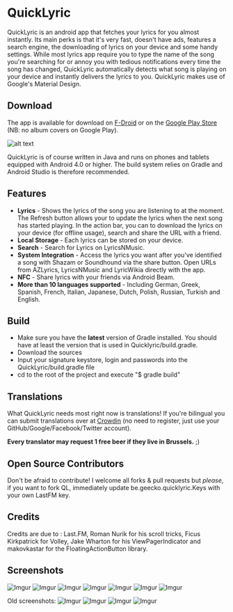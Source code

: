 # QuickLyric

QuickLyric is an android app that fetches your lyrics for you almost instantly. Its main perks is that it's very fast, doesn't have ads, features a search engine, the downloading of lyrics on your device and some handy settings. While most lyrics app require you to type the name of the song you're searching for or annoy you with tedious notifications every time the song has changed, QuickLyric automatically detects what song is playing on your device and instantly delivers the lyrics to you. QuickLyric makes use of Google's Material Design.

## Download

The app is available for download on [F-Droid](https://f-droid.org/repository/browse/?fdfilter=QuickLyric&fdid=be.geecko.QuickLyric) or on the [Google Play Store](https://play.google.com/store/apps/details?id=com.geecko.QuickLyric) (NB: no album covers on Google Play).

![alt text](http://i.imgur.com/dFjxzpT.png "Banner Logo")

QuickLyric is of course written in Java and runs on phones and tablets equipped with Android 4.0 or higher.
The build system relies on Gradle and Android Studio is therefore recommended.

## Features

* **Lyrics** - Shows the lyrics of the song you are listening to at the moment. The Refresh button allows your to update the lyrics when the next song has started playing. In the action bar, you can to download the lyrics on your device (for offline usage), search and share the URL with a friend.
* **Local Storage** - Each lyrics can be stored on your device.
* **Search** - Search for Lyrics on LyricsNMusic.
* **System Integration** - Access the lyrics you want after you've identified a song with Shazam or Soundhound via the share button. Open URLs from AZLyrics, LyricsNMusic and LyricWikia directly with the app.
* **NFC** - Share lyrics with your friends via Android Beam.
* **More than 10 languages supported** - Including German, Greek, Spanish, French, Italian, Japanese, Dutch, Polish, Russian, Turkish and English.

## Build
* Make sure you have the **latest** version of Gradle installed. You should have at least the version that is used in Quicklyric/build.gradle.
* Download the sources
* Input your signature keystore, login and passwords into the QuickLyric/build.gradle file
* cd to the root of the project and execute "$ gradle build"

## Translations

What QuickLyric needs most right now is translations!
If you're bilingual you can submit translations over at [Crowdin](https://crowdin.com/project/quicklyric/invite/public?show_welcome&d=f326bebae52bede2605396991089b9bf380270) (no need to register, just use your GitHub/Google/Facebook/Twitter account). 

**Every translator may request 1 free beer if they live in Brussels.** ;)

## Open Source Contributors

Don't be afraid to contribute! I welcome all forks & pull requests but *please*, if you want to fork QL, immediately update be.geecko.quicklyric.Keys with your own LastFM key.

## Credits

Credits are due to : Last.FM, Roman Nurik for his scroll tricks, Ficus Kirkpatrick for Volley, Jake Wharton for his ViewPagerIndicator and makovkastar for the FloatingActionButton library.

## Screenshots
![Imgur](https://i.imgur.com/Dq6DNoT.png)
![Imgur](https://i.imgur.com/fQd6Gmz.png)
![Imgur](https://i.imgur.com/gULWBIs.png)
![Imgur](https://i.imgur.com/ITCmin4.png)
![Imgur](https://i.imgur.com/i8vgnX9.png)
![Imgur](https://i.imgur.com/S3tgiHn.png)
![Imgur](https://i.imgur.com/3llqmPA.png)

Old screenshots:
![Imgur](http://i.imgur.com/bKq0GLW.png)
![Imgur](https://i.imgur.com/bEdjfIn.png)
![Imgur](http://i.imgur.com/RtIdK24.png)
![Imgur](http://i.imgur.com/dXlxpmJ.png)
